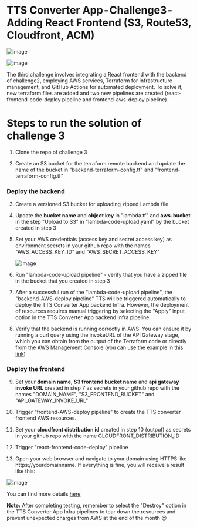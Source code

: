 # TTS Converter App - Challenge3 - Adding React Frontend (S3, Route53, Cloudfront, ACM)


![image](https://github.com/mariemssi/TTS-Converter-Challenge-3/assets/69463864/6d01d90e-ddc0-4c36-9644-f6bf3164fbd7)


![image](https://github.com/mariemssi/TTS-Converter-Challenge-3/assets/69463864/e44281da-bf5d-4c57-ad02-8733a56d1e52)





The third challenge involves integrating a React frontend with the backend of challenge2, employing AWS services, Terraform for infrastructure management, and GitHub Actions for automated deployment. 
To solve it, new terraform files are added and two new pipelines are created (react-frontend-code-deploy pipeline and frontend-aws-deploy pipeline) 

# Steps to run the solution of challenge 3 

1. Clone the repo of challenge 3
   
2. Create an S3 bucket for the terraform remote backend and update the name of the bucket in "backend-terraform-config.tf" and "frontend-terraform-config.tf"

### Deploy the backend
   
3. Create a versioned S3 bucket for uploading zipped Lambda file

4. Update the **bucket name** and **object key** in "lambda.tf" and **aws-bucket** in the step "Upload to S3" in "lambda-code-upload.yaml" by the bucket created in step 3
   
5. Set your AWS credentials (access key and secret access key) as environment secrets in your github repo with the names "AWS_ACCESS_KEY_ID" and "AWS_SECRET_ACCESS_KEY"

   ![image](https://github.com/mariemssi/TTS-Converter-Challenge-2/assets/69463864/f0029d84-0d2d-4df2-bc20-f4d2d1e4656e)
  
6. Run "lambda-code-upload pipeline" - verify that you have a zipped file in the bucket that you created in step 3

7. After a successful run of the "lambda-code-upload pipeline", the "backend-AWS-deploy pipeline" TTS will be triggered automatically to deploy the TTS Converter App backend Infra. However, the deployment of resources requires manual triggering by selecting the "Apply" input option in the TTS Converter App backend Infra pipeline. 
  
8. Verify that the backend is running correctly in AWS. You can ensure it by running a curl query using the invokeURL of the API Gateway stage, which you can obtain from the output of the Terraform code or directly from the AWS Management Console (you can use the example in [this link](https://medium.com/@lucas.ludicsa99/texttospeechconvertertext-to-speech-converter-using-aws-lambda-polly-and-api-gateway-bf814d2bbe84)) 
   
### Deploy the frontend

9. Set your **domain name**, **S3 frontend bucket name** and **api gateway invoke URL** created in step 7 as secrets in your github repo with the names "DOMAIN_NAME", "S3_FRONTEND_BUCKET" and "API_GATEWAY_INVOKE_URL"
    
11. Trigger "frontend-AWS-deploy pipeline" to create the TTS converter frontend AWS resources.
    
13. Set your **cloudfront distribution id** created in step 10 (output) as secrets in your github repo with the name CLOUDFRONT_DISTRIBUTION_ID
    
15. Trigger "react-frontend-code-deploy" pipeline

16. Open your web browser and navigate to your domain using HTTPS like https://yourdomainname. If everything is fine, you will receive a result like this:

![image](https://github.com/mariemssi/TTS-Converter-Challenge-3/assets/69463864/a21f7d69-41dc-4b11-a161-cbb75463650f)


You can find more details [here](https://medium.com/@meriemiag/tts-converter-app-challenge3-adding-react-frontend-s3-route53-cloudfront-acm-66936b26ad7f) 

**Note:** After completing testing, remember to select the "Destroy" option in the TTS Converter App Infra pipelines to tear down the resources and prevent unexpected charges from AWS at the end of the month 😉
